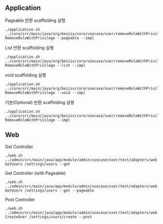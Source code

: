 ## Application

Pageable 반환 scaffolding 실행
```shell
./application.sh ../core/src/main/java/org/beizix/core/usecase/user/removeRoleWithPrivilege RemoveRoleWithPrivilege --pageable --impl
```

List 반환 scaffolding 실행
```shell
./application.sh ../core/src/main/java/org/beizix/core/usecase/user/removeRoleWithPrivilege RemoveRoleWithPrivilege --list --impl
```

void scaffolding 실행
```shell
./application.sh ../core/src/main/java/org/beizix/core/usecase/user/removeRoleWithPrivilege RemoveRoleWithPrivilege --void --impl
```

기본(Optional) 반환 scaffolding 실행
```shell
./application.sh ../core/src/main/java/org/beizix/core/usecase/user/removeRoleWithPrivilege RemoveRoleWithPrivilege --impl
```

## Web

Get Controller 
```shell
./web.sh ../admin/src/main/java/app/module/admin/usecase/user/test/adapters/web GetUsers /settings/users --get
```

Get Controller (with Pageable)
```shell
./web.sh ../admin/src/main/java/app/module/admin/usecase/user/test/adapters/web GetUsers /settings/users --get --pageable
```

Post Controller
```shell
./web.sh ../admin/src/main/java/app/module/admin/usecase/user/test/adapters/web CreateUser /settings/users/create --post
```